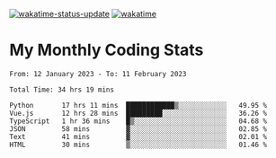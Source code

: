 [![wakatime-status-update](https://github.com/noopurphalak/noopurphalak/workflows/wakatime-status-update/badge.svg)](https://github.com/noopurphalak/noopurphalak/actions/workflows/main.yml)
[![wakatime](https://wakatime.com/badge/user/80ace140-ef40-4fdd-b8ed-f3be3d2e1aea.svg)](https://wakatime.com/@80ace140-ef40-4fdd-b8ed-f3be3d2e1aea)

# My Monthly Coding Stats

<!--START_SECTION:waka-->

```text
From: 12 January 2023 - To: 11 February 2023

Total Time: 34 hrs 19 mins

Python       17 hrs 11 mins  ████████████▒░░░░░░░░░░░░   49.95 %
Vue.js       12 hrs 28 mins  █████████░░░░░░░░░░░░░░░░   36.26 %
TypeScript   1 hr 36 mins    █▒░░░░░░░░░░░░░░░░░░░░░░░   04.68 %
JSON         58 mins         ▓░░░░░░░░░░░░░░░░░░░░░░░░   02.85 %
Text         41 mins         ▓░░░░░░░░░░░░░░░░░░░░░░░░   02.01 %
HTML         30 mins         ▒░░░░░░░░░░░░░░░░░░░░░░░░   01.46 %
```

<!--END_SECTION:waka-->
